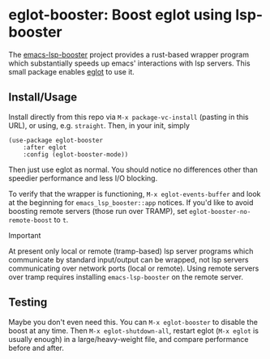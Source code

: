 # eglot-booster: Boost eglot using lsp-booster

The [emacs-lsp-booster](https://github.com/blahgeek/emacs-lsp-booster) project provides a rust-based wrapper program which substantially speeds up emacs' interactions with lsp servers.   This small package enables [eglot](https://github.com/joaotavora/eglot) to use it.

## Install/Usage

Install directly from this repo via `M-x package-vc-install` (pasting in this URL), or using, e.g. `straight`.  Then, in your init, simply 

```elisp
(use-package eglot-booster
	:after eglot
	:config	(eglot-booster-mode))
```

Then just use eglot as normal.  You should notice no differences other than speedier performance and less I/O blocking.

To verify that the wrapper is functioning, `M-x eglot-events-buffer` and look at the beginning for `emacs_lsp_booster::app` notices.  If you'd like to avoid boosting remote servers (those run over TRAMP), set `eglot-booster-no-remote-boost` to `t`. 

> [!IMPORTANT]
> At present only local or remote (tramp-based) lsp server programs which communicate by standard input/output can be wrapped, not lsp servers communicating over network ports (local or remote).  Using remote servers over tramp requires installing `emacs-lsp-booster` on the remote server.

## Testing

Maybe you don't even need this.  You can `M-x eglot-booster` to disable the boost at any time.  Then `M-x eglot-shutdown-all`, restart eglot (`M-x eglot` is usually enough) in a large/heavy-weight file, and compare performance before and after.
